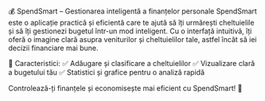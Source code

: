 💰 SpendSmart – Gestionarea inteligentă a finanțelor personale
SpendSmart este o aplicație practică și eficientă care te ajută să îți urmărești cheltuielile și să îți gestionezi bugetul într-un mod inteligent. Cu o interfață intuitivă, îți oferă o imagine clară asupra veniturilor și cheltuielilor tale, astfel încât să iei decizii financiare mai bune.

🔹 Caracteristici:
✅ Adăugare și clasificare a cheltuielilor
✅ Vizualizare clară a bugetului tău
✅ Statistici și grafice pentru o analiză rapidă

Controlează-ți finanțele și economisește mai eficient cu SpendSmart! 🚀
